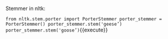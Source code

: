 
Stemmer in nltk:

`from nltk.stem.porter import PorterStemmer
porter_stemmer = PorterStemmer()
porter_stemmer.stem('geese’)
porter_stemmer.stem('goose’)`{{execute}}
